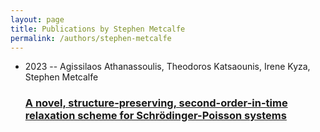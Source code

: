 ```yaml
---
layout: page
title: Publications by Stephen Metcalfe
permalink: /authors/stephen-metcalfe
---
```


<ul class="post-list">
<li><span class='post-meta'>2023 -- Agissilaos Athanassoulis, Theodoros Katsaounis, Irene Kyza, Stephen Metcalfe</span><h3><a class='post-link' href="{{ site.baseurl }}/a-novel-structure-preserving-second-order-in-time-relaxation-scheme-for-schrodinger-poisson-systems">A novel, structure-preserving, second-order-in-time relaxation scheme for Schrödinger-Poisson systems</a></h3></li>

</ul>
